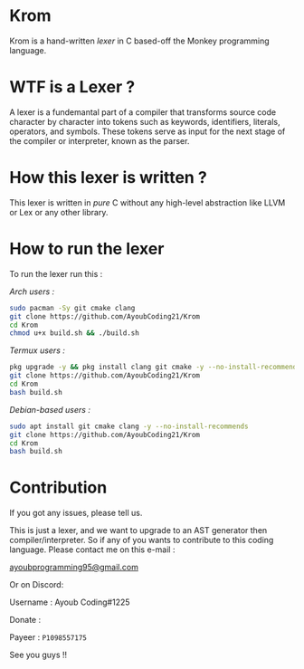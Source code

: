 # Krom

Krom is a hand-written *lexer* in C based-off the Monkey programming language.

# WTF is a Lexer ?

A lexer is a fundemantal part of a compiler that transforms source code character by character into tokens such as keywords, identifiers, literals, operators, and symbols. These tokens serve as input for the next stage of the compiler or interpreter, known as the parser.

# How this lexer is written ?

This lexer is written in *pure* C without any high-level abstraction like LLVM or Lex or any other library.

# How to run the lexer

To run the lexer run this :

*Arch users :*

```sh
sudo pacman -Sy git cmake clang
git clone https://github.com/AyoubCoding21/Krom
cd Krom
chmod u+x build.sh && ./build.sh
```

*Termux users :*

```sh
pkg upgrade -y && pkg install clang git cmake -y --no-install-recommends
git clone https://github.com/AyoubCoding21/Krom
cd Krom
bash build.sh
```

*Debian-based users :*

```sh
sudo apt install git cmake clang -y --no-install-recommends
git clone https://github.com/AyoubCoding21/Krom
cd Krom
bash build.sh
```

# Contribution

If you got any issues, please tell us.

This is just a lexer, and we want to upgrade to an AST generator then compiler/interpreter. So if any of you wants to contribute to this coding language. Please contact me on this e-mail : 

ayoubprogramming95@gmail.com

Or on Discord:

Username : Ayoub Coding#1225

Donate :

Payeer : ```P1098557175``` 

See you guys !!
